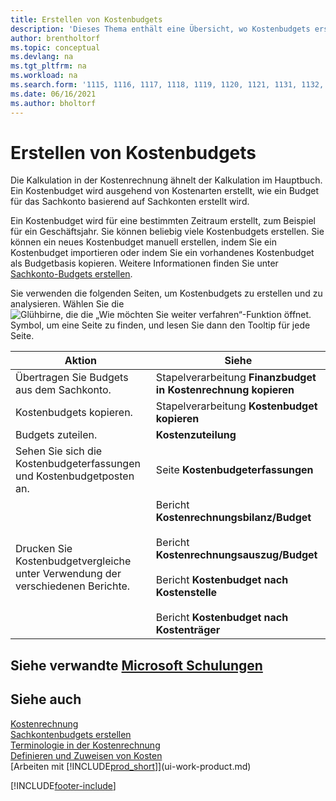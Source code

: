```yaml
---
title: Erstellen von Kostenbudgets
description: 'Dieses Thema enthält eine Übersicht, wo Kostenbudgets erstellt und analysiert werden. Die Budgetierung in der Kostenrechnung entspricht der Budgetierung im Sachkonto.'
author: brentholtorf
ms.topic: conceptual
ms.devlang: na
ms.tgt_pltfrm: na
ms.workload: na
ms.search.form: '1115, 1116, 1117, 1118, 1119, 1120, 1121, 1131, 1132, 1133'
ms.date: 06/16/2021
ms.author: bholtorf
---
```

# Erstellen von Kostenbudgets

Die Kalkulation in der Kostenrechnung ähnelt der Kalkulation im Hauptbuch. Ein Kostenbudget wird ausgehend von Kostenarten erstellt, wie ein Budget für das Sachkonto basierend auf Sachkonten erstellt wird.  

Ein Kostenbudget wird für eine bestimmten Zeitraum erstellt, zum Beispiel für ein Geschäftsjahr. Sie können beliebig viele Kostenbudgets erstellen. Sie können ein neues Kostenbudget manuell erstellen, indem Sie ein Kostenbudget importieren oder indem Sie ein vorhandenes Kostenbudget als Budgetbasis kopieren. Weitere Informationen finden Sie unter [Sachkonto-Budgets erstellen](finance-how-create-budgets.md).

Sie verwenden die folgenden Seiten, um Kostenbudgets zu erstellen und zu analysieren. Wählen Sie die ![Glühbirne, die die „Wie möchten Sie weiter verfahren“-Funktion öffnet.](media/ui-search/search_small.png "Sagen Sie mir, was Sie tun möchten") Symbol, um eine Seite zu finden, und lesen Sie dann den Tooltip für jede Seite.

|Aktion|Siehe|  
|--------|---------|  
|Übertragen Sie Budgets aus dem Sachkonto.|Stapelverarbeitung **Finanzbudget in Kostenrechnung kopieren**|  
|Kostenbudgets kopieren.|Stapelverarbeitung **Kostenbudget kopieren**|  
|Budgets zuteilen.|**Kostenzuteilung**|  
|Sehen Sie sich die Kostenbudgeterfassungen und Kostenbudgetposten an.|Seite **Kostenbudgeterfassungen**|  
|Drucken Sie Kostenbudgetvergleiche unter Verwendung der verschiedenen Berichte.|Bericht **Kostenrechnungsbilanz/Budget**<br /><br /> Bericht **Kostenrechnungsauszug/Budget**<br /><br /> Bericht **Kostenbudget nach Kostenstelle**<br /><br /> Bericht **Kostenbudget nach Kostenträger**|  

## Siehe verwandte [Microsoft Schulungen](/training/modules/cost-accounting-reports-dynamics-365-business-central/)

## Siehe auch

[Kostenrechnung](finance-manage-cost-accounting.md)  
[Sachkontenbudgets erstellen](finance-how-create-budgets.md)  
[Terminologie in der Kostenrechnung](finance-terminology-in-cost-accounting.md)  
[Definieren und Zuweisen von Kosten](finance-define-and-allocate-costs.md)  
[Arbeiten mit [!INCLUDE[prod_short](includes/prod_short.md)]](ui-work-product.md)


[!INCLUDE[footer-include](includes/footer-banner.md)]
